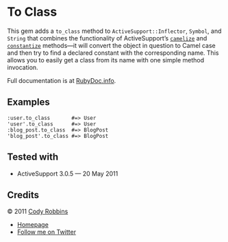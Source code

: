 To Class
========

This gem adds a `to_class` method to `ActiveSupport::Inflector`, `Symbol`, and `String` that combines the functionality of ActiveSupport’s [`camelize`](http://rubydoc.info/gems/activesupport/ActiveSupport/Inflector:camelize) and [`constantize`](http://rubydoc.info/gems/activesupport/ActiveSupport/Inflector:constantize) methods—it will convert the object in question to Camel case and then try to find a declared constant with the corresponding name. This allows you to easily get a class from its name with one simple method invocation.

Full documentation is at [RubyDoc.info](http://rubydoc.info/gems/to-class).

Examples
--------

    :user.to_class       #=> User
    'user'.to_class      #=> User
    :blog_post.to_class  #=> BlogPost
    'blog_post'.to_class #=> BlogPost

Tested with
-----------

* ActiveSupport 3.0.5 — 20 May 2011

Credits
-------

© 2011 [Cody Robbins](http://codyrobbins.com/)

* [Homepage](http://codyrobbins.com/software/to-class)
* [Follow me on Twitter](http://twitter.com/codyrobbins)